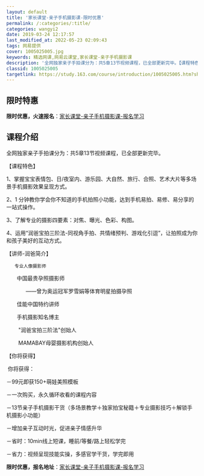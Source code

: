 ```yaml
---
layout: default
title: '家长课堂-亲子手机摄影课-限时优惠'
permalink: /:categories/:title/
categories: wangyi2
date: 2019-03-24 12:17:57
last_modified_at: 2022-05-23 02:09:43
tags: 网易提供
cover: 1005025005.jpg
keywords: 精选网课,网易云课堂,家长课堂-亲子手机摄影课
description: '全网独家亲子手拍课分为：共5章13节视频课程，已全部更新完毕。【课程特色】1、掌握宝宝表情包、日/夜室内、游乐园、大自然'
classid: 1005025005
targetlink: https://study.163.com/course/introduction/1005025005.htm?share=1&shareId=1025206652&utm_campaign=share&utm_medium=iphoneShare&utm_source=&utm_u=1025206652
---
```


## 限时特惠

**限时优惠，火速报名**：[家长课堂-亲子手机摄影课-报名学习](https://study.163.com/course/introduction/1005025005.htm?share=1&shareId=1025206652&utm_campaign=share&utm_medium=iphoneShare&utm_source=&utm_u=1025206652)

## 课程介绍

全网独家亲子手拍课分为：共5章13节视频课程，已全部更新完毕。



【课程特色】

1、掌握宝宝表情包、日/夜室内、游乐园、大自然、旅行、合照、艺术大片等多场景手机摄影效果呈现方式。

2、1 分钟教你学会你不知道的手机拍照小功能，达到手机易拍、易修、易分享的一站式操作。

3、了解专业的摄影四要素：对焦、曝光、色彩、构图。

4、运用“润爸宝拍三阶法-同视角手拍、共情绪预判、游戏化引逗”，让拍照成为你和孩子美好的互动方式。



【讲师-润爸简介】

       专业人像摄影师

       中国最贵孕照摄影师

             ——曾为奥运冠军罗雪娟等体育明星拍摄孕照

       佳能中国特约讲师

       手机摄影知名博主

        "润爸宝拍三阶法"创始人

        MAMABAY母婴摄影机构创始人



【你将获得】

 你将获得：

－99元即获150+萌娃美照模板

－一次购买，永久循环收看的课程内容

－13节亲子手机摄影干货（多场景教学＋独家拍宝秘籍＋专业摄影技巧＋解锁手机摄影小功能）

－增加亲子互动时光，促进亲子情感升华

－省时：10min线上短课，睡前/等餐/路上轻松学完

－省力：视频呈现技能实操，多感官学干货，学完即用

**限时优惠，报名地址**：[家长课堂-亲子手机摄影课-报名学习](https://study.163.com/course/introduction/1005025005.htm?share=1&shareId=1025206652&utm_campaign=share&utm_medium=iphoneShare&utm_source=&utm_u=1025206652)

